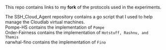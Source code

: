 This repo contains links to my **fork** of the protocols used in the experiments.

The SSH_Cloud_Agent repository contains a go script that I used to help manage the Cloudlab virtual machines. \
Pompe-HS contains the implementation of `Pompe` \
Order-Fairness contains the implementation of `Hotstuff, Rashnu, and Themis`\
narwhal-fino contains the implementation of `Fino`
